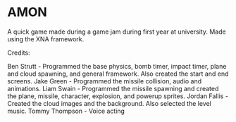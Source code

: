 # AMON
A quick game made during a game jam during first year at university.
Made using the XNA framework.

Credits:

Ben Strutt - Programmed the base physics, bomb timer, impact timer, plane and cloud spawning, and general framework. Also created the start and end screens.
Jake Green - Programmed the missile collision, audio and animations.
Liam Swain - Programmed the missile spawning and created the plane, missile, character, explosion, and powerup sprites.
Jordan Fallis - Created the cloud images and the background. Also selected the level music.
Tommy Thompson - Voice acting
